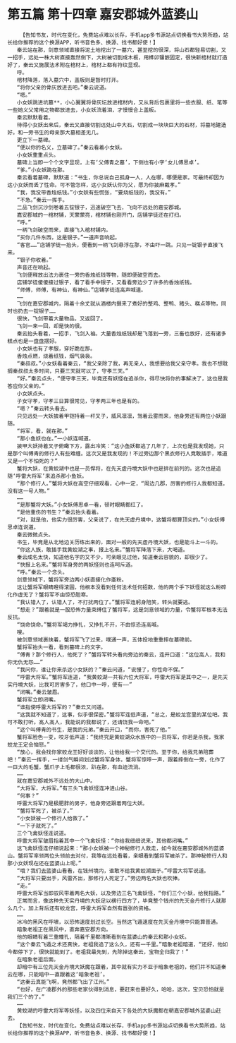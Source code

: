 # 第五篇 第十四章 嘉安郡城外蓝婆山
        【告知书友，时代在变化，免费站点难以长存，手机app多书源站点切换看书大势所趋，站长给你推荐的这个换源APP，听书音色多、换源、找书都好使！】
       秦云站在那，剑意领域直接将泥土地挖出了一墓穴，甚至挖的很深，将山石都轻易切割，又一招手，远处一株大树直接轰然倒下，大树被切割成木板，用榫卯镶嵌固定，很快新棺材就打造好了，秦云又施展法术附在棺材上，棺材上都有符纹显现。
       呼。
       棺材降落，落入墓穴中，盖板则是暂时打开。
       “将你父亲的骨灰放进去吧。”秦云说道。
       “嗯。”
       小女妖跳进坑墓**，小心翼翼将骨灰坛放进棺材内，又从背后包裹里将一些衣服、纸、笔等一些她义父常用之物都放进去，小女妖流着泪，才慢慢合上盖板。
       秦云默默看着。
       待得小女妖出来后，秦云又直接切割远处山中大石，切割成一块块巨大的石材，将墓地建造好。和一旁书生的母亲那大墓相差无几。
       更立下一墓碑。
       “便以你的名义，立墓碑了。”秦云看着小女妖。
       小女妖重重点头。
       墓碑上当即一个个文字显现，上有‘父傅青之墓’，下侧也有小字‘女儿傅思卓’。
       “爹。”小女妖跪在那。
       秦云看着墓碑，默默道：“书生，你总说自己孤身一人，人在哪，哪便是家。可最终却因为这小女妖而丢了性命。可不管怎样，这小女妖认你为父，愿为你披麻戴孝。”
       “我，我没带香烛纸钱。”小女妖有些慌张，“要烧纸钱的，我没有。”
       “不急。”秦云一挥手。
       二品飞剑沉沙剑卷着五锭银子，迅速破空飞去，飞向不远处的嘉安郡城。
       嘉安郡城的一棺材铺，天蒙蒙亮，棺材铺也刚开门，店铺学徒还在打扫。
       “呼。”
       一柄飞剑破空而来，直接飞入棺材铺内。
       “买你几件东西，这是银子。”一道声音响起。
       “客官……”店铺学徒一抬头，便看到一柄飞剑悬浮在那，不由吓一跳。只见一锭银子直接飞来。
       “银子你收着。”
       声音还在响起。
       飞剑便释放出法力裹住一旁的香烛纸钱等物，随即便破空而去。
       店铺学徒傻傻接过银子，看了看手中银子，又看看旁边少了许多的香烛纸钱。
       “师傅，师傅，有神仙，有神仙。”店铺学徒连高声喊道。
       ……
       飞剑在嘉安郡城内，隔着十余丈就从酒楼内摄来了煮好的整鸡、整鸭、猪头、糕点等物，同时也扔去一锭银子……
       很快，飞剑带着大量物品，又返回了。
       飞剑一来一回，却是快的很。
       秦云抬头看着，一招手，飞剑入袖。大量香烛纸钱却是飞落到一旁，三畜也放好，还有诸多糕点也是一盘盘摆好。
       小女妖也有了孝服，穿好跪在那。
       香烛点燃，烧着纸钱，烟气袅袅。
       “秦叔叔。”小女妖看着秦云，“我父亲除了我，再无亲人，我想要给我父亲守孝。我也不想耽搁秦叔叔太多时间，只要三天就可以了，守孝三天。”
       “好。”秦云点头，“便守孝三天，毕竟还有妖怪在追杀你，得尽快将你的事解决了，这也是我答应你父亲的。”
       小女妖点头。
       子女守孝，守孝三日算很常见，守孝两三年也是有的。
       “嗯？”秦云转头看去。
       只见远处一大妖披着甲铠持着一杆叉子，威风凛凛，驾着云雾而来，他身旁还有两位小妖跟随。
       “将军，看，就在那。”
       “那小鱼妖也在。”一小妖连喊道。
       披甲大妖持着叉子俯瞰下方，露出冷笑：“这小鱼妖都逃了几年了，上次也是我发现她，只是那个叫傅青的修行人有些难缠。这次又是我发现的！不过旁边那个黑衣修行人竟敢插手，难道又是一个不怕死的？”
       蟹将大妖，在黄蛟湖中也是一员悍将，在先天虚丹境大妖中也是排在前列的。这次也是追随‘呼雷大将军’来追杀那小鱼妖。
       “那个修行人。”蟹将大妖在高空仔细观看，心中一定，“周边几郡，厉害的修行人我都知道，没有这一号人物。”
       ……
       “是那蟹将大妖。”小女妖傅思卓一看，顿时眼睛都红了。
       “是他重伤的书生？”秦云抬头看着。
       “对，就是他，他实力很厉害，父亲说了，在先天虚丹境中，这蟹将都算顶尖的。”小女妖傅思卓连说道。
       秦云微微点头。
       书生，毕竟是从北地边关历练出来的，面对一般的先天虚丹境大妖，也是能斗上一斗的。
       “你这人族，敢插手我黄蛟湖之事，报上名来。”蟹将军降落下来，大喝道。
       秦云成名太快，知道他名字的又不少，可亲眼见过他，知道秦云容貌的，却很少了。
       “快报上名来。”蟹将军身旁的两妖怪则也连呵斥道。
       “呼。”秦云一个念头。
       剑意领域下，蟹将军旁边两小妖直接化作齑粉。
       这让蟹将军眼睛瞪得滚圆，他根本没看到任何法术任何招数，他的两个手下妖怪就这么粉碎化作虚无了？蟹将军不由惊恐胆寒。
       “我认错人了，认错人了，不打扰两位了。”蟹将军连躬身陪笑，转头就要逃。
       “想走？”跟着就是一股恐怖力量束缚住了蟹将军，这是剑意领域的力量，令蟹将军根本无法反抗。
       “饶命饶命。”蟹将军竭力挣扎，又挣扎不开，不由惊恐连高喊。
       嗖。
       被剑意领域裹挟着，蟹将军飞了过来，噗通一声，五体投地重重摔在墓碑前。
       蟹将军抬头一看，看到墓碑上的文字。
       “傅青？那个修行人，他死了？”蟹将军转头看向旁边的秦云，连开口道：“这位高人，我和你无仇无怨……”
       “我问你，谁让你来杀这小女妖的？”秦云问道，“说慢了，你性命不保。”
       “呼雷大将军。”蟹将军连道，“我黄蛟湖一共有六位大将军，呼雷大将军是其中之一，是先天实丹境大妖，比我可厉害多了，他口中一呼，便有——”
       “闭嘴。”秦云皱眉。
       蟹将军立即闭嘴。
       “谁指使呼雷大将军的？”秦云又问道。
       “这我就不知道了，这事，似乎很保密。”蟹将军连低声道，“总之，是蛟龙宫里的某位吧。我可不敢打听。高人高人，我能说的我都说了，还请饶我一命吧。”
       “这个叫傅青的书生，是我的兄弟。”秦云开口，“而你，害死了他。”
       蟹将军脸色一变，咬牙低声道：“我终究是黄蛟湖众水族中的一员将军，你若是杀我，我家蛟龙王定会恼怒。”
       “放心，我会找你家蛟龙王好好谈谈的，让他给我一个交代的。至于你，给我兄弟陪葬吧！”秦云一挥手，一缕剑气瞬间划过蟹将军身体，蟹将军惊呼一声，跟着摔倒在一旁，化作了一巨大的毛蟹，蟹爪子上毛都很浓，趴在那，有血迹流淌。
       ……
       就在嘉安郡城外不远处的大山中。
       “大将军，大将军。”有三头飞禽妖怪连冲进山谷。
       “何事？”
       呼雷大将军乃是极肥胖的男子，他身旁还跟着两位大妖。
       “蟹将军死了，被杀了。”
       “小女妖被一个修行人给救了。”
       “一下子就死了。”
       三个飞禽妖怪连说道。
       呼雷大将军皱眉指着其中一个飞禽妖怪：“你给我细细说来，其他都闭嘴。”
       这飞禽妖怪连仔细说起来：“那小女妖被一个神秘修行人救走，如今就在嘉安郡城外的蓝婆山。蟹将军率领两位头领前去对付，我等在远处看着，亲眼看到蟹将军被杀了。那神秘修行人和那小女妖现在还在蓝婆山上呢。”
       “哦？我们去蓝婆山看看，在钱州境内，谁敢不给我黄蛟湖面子。”呼雷大将军说道。
       “大将军只要出手，风雷齐出，那修行人死定了。”旁边两名大妖也吹捧。
       “走。”
       呼雷大将军当即驭风带着两名大妖，以及旁边三名飞禽妖怪，“你们三个小妖，给我指路。”
       正常而言，像这种先天实丹境的大妖足以横行四方了，毕竟整个钱州的先天金丹修行人就那么几个。加上背后还有蛟龙宫，呼雷大将军自然有嚣张的资格。
       ……
       冰冷的黑风在呼啸，以恐怖速度划过长空。当然这飞遁速度在先天金丹境中只能算普通。
       暗象老祖正在黑风中，直奔嘉安郡方向。
       他的眼睛有着三重瞳孔，隔着千里都清晰看到在蓝婆山的秦云和那小女妖。
       “这个秦云飞遁之术还真快，老祖我追了这么久，还有一千里。”暗象老祖暗道，“还好，他如今都停下了，很快就能到了。老祖我最先到，先除掉这秦云，宝物全归我了！”
       在暗象老祖后面。
       却暗中有三位先天金丹境大妖魔在跟着，其中就有实力不亚于暗象老祖的，他们并不知道秦云在哪，只能暗中一直跟着这‘暗象老祖’。
       “这秦云真能飞啊，竟然都飞出了江州。”
       “也好，在广凌郡外的那些老家伙得到消息，要赶来也要好久，哈哈，这次，宝贝恐怕就是我们三个的了。”
       ……
       黄蛟湖的呼雷大将军等妖怪，以及四位来自天下各处的大妖魔都在朝嘉安郡城外蓝婆山赶去。
       【告知书友，时代在变化，免费站点难以长存，手机app多书源站点切换看书大势所趋，站长给你推荐的这个换源APP，听书音色多、换源、找书都好使！】